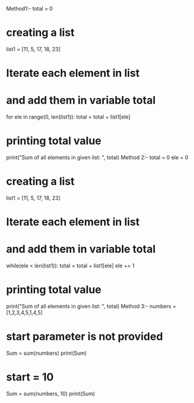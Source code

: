 Method1:-
total = 0 
# creating a list
list1 = [11, 5, 17, 18, 23] 
# Iterate each element in list
# and add them in variable total
for ele in range(0, len(list1)):
    total = total + list1[ele]
 # printing total value
print("Sum of all elements in given list: ", total)
Method 2:-
total = 0
ele = 0 
# creating a list
list1 = [11, 5, 17, 18, 23]
# Iterate each element in list
# and add them in variable total
while(ele < len(list1)):
    total = total + list1[ele]
    ele += 1
# printing total value
print("Sum of all elements in given list: ", total)
Method 3:-
numbers = [1,2,3,4,5,1,4,5]
# start parameter is not provided
Sum = sum(numbers)
print(Sum)
 # start = 10
Sum = sum(numbers, 10)
print(Sum)
